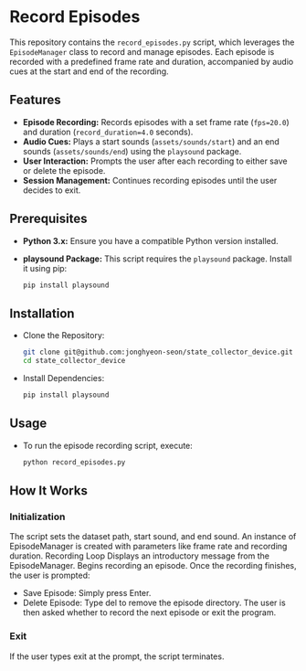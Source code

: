 # Record Episodes

This repository contains the `record_episodes.py` script, which leverages the `EpisodeManager` class to record and manage episodes. Each episode is recorded with a predefined frame rate and duration, accompanied by audio cues at the start and end of the recording.

## Features

- **Episode Recording:** Records episodes with a set frame rate (`fps=20.0`) and duration (`record_duration=4.0` seconds).
- **Audio Cues:** Plays a start sounds (`assets/sounds/start`) and an end sounds (`assets/sounds/end`) using the `playsound` package.
- **User Interaction:** Prompts the user after each recording to either save or delete the episode.
- **Session Management:** Continues recording episodes until the user decides to exit.

## Prerequisites

- **Python 3.x:** Ensure you have a compatible Python version installed.
- **playsound Package:** This script requires the `playsound` package. Install it using pip:

  ```bash
  pip install playsound

## Installation

- Clone the Repository:

  ```bash
  git clone git@github.com:jonghyeon-seon/state_collector_device.git
  cd state_collector_device

- Install Dependencies:
  ```bash
  pip install playsound
  
## Usage
- To run the episode recording script, execute:

  ```bash
  python record_episodes.py

## How It Works
### Initialization
  The script sets the dataset path, start sound, and end sound.
  An instance of EpisodeManager is created with parameters like frame rate and recording duration.
  Recording Loop
  Displays an introductory message from the EpisodeManager.
  Begins recording an episode.
  Once the recording finishes, the user is prompted:
  - Save Episode: Simply press Enter.
  - Delete Episode: Type del to remove the episode directory.
  The user is then asked whether to record the next episode or exit the program.
### Exit
  If the user types exit at the prompt, the script terminates.
